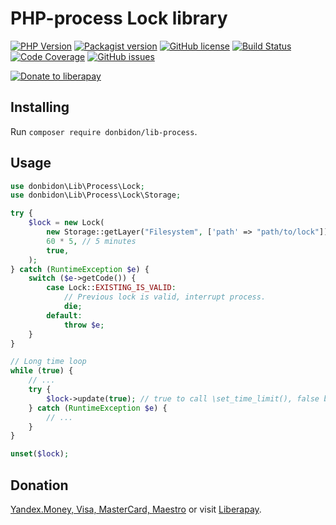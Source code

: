 # PHP-process Lock library
[![PHP Version](https://img.shields.io/packagist/php-v/donbidon/lib-process)](https://www.php.net/)
[![Packagist version](https://img.shields.io/packagist/v/donbidon/lib-process)](https://packagist.org/packages/donbidon/lib-process)
[![GitHub license](https://img.shields.io/github/license/donbidon/lib-process.svg)](https://github.com/donbidon/lib-process/blob/master/LICENSE)
[![Build Status](https://travis-ci.com/donbidon/lib-process.svg?branch=master)](https://travis-ci.com/donbidon/lib-process)
[![Code Coverage](https://codecov.io/gh/donbidon/lib-process/branch/master/graph/badge.svg)](https://codecov.io/gh/donbidon/lib-process)
[![GitHub issues](https://img.shields.io/github/issues-raw/donbidon/lib-process.svg)](https://github.com/donbidon/lib-process/issues)

[![Donate to liberapay](http://img.shields.io/liberapay/receives/don.bidon.svg?logo=liberapay)](https://liberapay.com/don.bidon/donate)

## Installing
Run `composer require donbidon/lib-process`.

## Usage

```php
use donbidon\Lib\Process\Lock;
use donbidon\Lib\Process\Lock\Storage;

try {
    $lock = new Lock(
        new Storage::getLayer("Filesystem", ['path' => "path/to/lock"]),
        60 * 5, // 5 minutes
        true,
    );
} catch (RuntimeException $e) {
    switch ($e->getCode()) {
        case Lock::EXISTING_IS_VALID:
            // Previous lock is valid, interrupt process.
            die;
        default:
            throw $e;
    }
}

// Long time loop
while (true) {
    // ...
    try {
        $lock->update(true); // true to call \set_time_limit(), false by default
    } catch (RuntimeException $e) {
        // ...
    }
}

unset($lock);
```

## Donation
[Yandex.Money, Visa, MasterCard, Maestro](https://money.yandex.ru/to/41001351141494) or visit [Liberapay](https://liberapay.com/don.bidon/donate).
